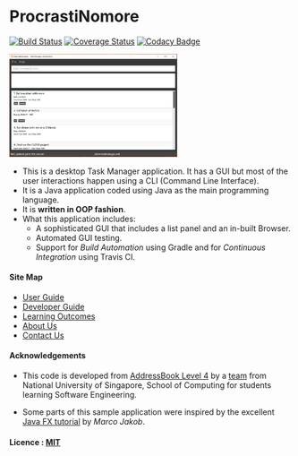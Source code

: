 # ProcrastiNomore

[![Build Status](https://travis-ci.org/CS2103JAN2017-T11-B1/main.svg?branch=master)](https://travis-ci.org/CS2103JAN2017-T11-B1/main)
[![Coverage Status](https://coveralls.io/repos/github/CS2103JAN2017-T11-B1/main/badge.svg?branch=master)](https://coveralls.io/github/CS2103JAN2017-T11-B1/main?branch=master)
[![Codacy Badge](https://api.codacy.com/project/badge/Grade/3e520ac54aac416e9bf7f5026e4c2f74)](https://www.codacy.com/app/alvinlyj/main?utm_source=github.com&amp;utm_medium=referral&amp;utm_content=CS2103JAN2017-T11-B1/main&amp;utm_campaign=Badge_Grade)

<img src="docs/images/ProcrastiNomore_Covershot.png" width="300"><br>

* This is a desktop Task Manager application. It has a GUI but most of the user interactions happen using
  a CLI (Command Line Interface).
* It is a Java application coded using Java as
  the main programming language.
* It is **written in OOP fashion**.
* What this application includes:
    * A sophisticated GUI that includes a list panel and an in-built Browser.
    * Automated GUI testing.
    * Support for *Build Automation* using Gradle and for *Continuous Integration* using Travis CI.


#### Site Map
* [User Guide](docs/UserGuide.md)
* [Developer Guide](docs/DeveloperGuide.md)
* [Learning Outcomes](docs/LearningOutcomes.md)
* [About Us](docs/AboutUs.md)
* [Contact Us](docs/ContactUs.md)


#### Acknowledgements

* This code is developed from [AddressBook Level 4](https://github.com/se-edu/addressbook-level4) by a [team](https://github.com/se-edu) from National University of Singapore, School of Computing for students learning Software Engineering.

* Some parts of this sample application were inspired by the excellent
  [Java FX tutorial](http://code.makery.ch/library/javafx-8-tutorial/) by *Marco Jakob*.


#### Licence : [MIT](LICENSE)
